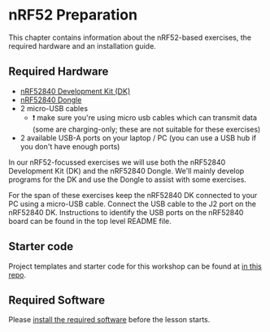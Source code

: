 # nRF52 Preparation

This chapter contains information about the nRF52-based exercises, the required hardware and an installation guide.

## Required Hardware

- [nRF52840 Development Kit (DK)](https://www.nordicsemi.com/Software-and-Tools/Development-Kits/nRF52840-DK)
- [nRF52840 Dongle](https://www.nordicsemi.com/Software-and-tools/Development-Kits/nRF52840-Dongle)
- 2 micro-USB cables
  - ❗️ make sure you're using micro usb cables which can transmit data (some are charging-only; these are not suitable for these exercises)
- 2 available USB-A ports on your laptop / PC (you can use a USB hub if you don't have enough ports)

In our nRF52-focussed exercises we will use both the nRF52840 Development Kit (DK) and the nRF52840 Dongle. We'll mainly develop programs for the DK and use the Dongle to assist with some exercises.

For the span of these exercises keep the nRF52840 DK connected to your PC using a micro-USB cable. Connect the USB cable to the J2 port on the nRF52840 DK. Instructions to identify the USB ports on the nRF52840 board can be found in the top level README file.

## Starter code

Project templates and starter code for this workshop can be found at [in this repo](https://github.com/ferrous-systems/rust-exercises).

## Required Software

Please [install the required software](./nrf52-software.md) before the lesson starts.
